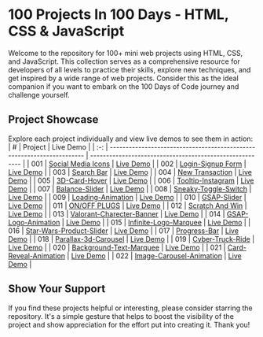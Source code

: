 # 100 Projects In 100 Days - HTML, CSS & JavaScript

Welcome to the repository for 100+ mini web projects using HTML, CSS, and JavaScript. This collection serves as a comprehensive resource for developers of all levels to practice their skills, explore new techniques, and get inspired by a wide range of web projects. Consider this as the ideal companion if you want to embark on the 100 Days of Code journey and challenge yourself.

## Project Showcase

Explore each project individually and view live demos to see them in action:
|  #  | Project                                                                | Live Demo                                                |
| :-: | ---------------------------------------------------------------------- | -------------------------------------------------------- |
| 001 | [Social Media Icons](https://github.com/ruchir-07/HTML-CSS-JS-Projects/tree/main/Social%20Media%20Icons)                               | [Live Demo](https://main--stupendous-chaja-8de6b1.netlify.app/)  |
| 002 | [Login-Signup Form](https://github.com/ruchir-07/HTML-CSS-JS-Projects/tree/main/Login-Signup)                               | [Live Demo](https://html-css-js-projects-three.vercel.app/)  |
| 003 | [Search Bar](https://github.com/ruchir-07/HTML-CSS-JS-Projects/tree/main/Search-Bar)                               | [Live Demo](https://html-css-js-projects-hdtd.vercel.app/)  |
| 004 | [New Transaction](https://github.com/ruchir-07/HTML-CSS-JS-Projects/tree/main/New-Transaction)                               | [Live Demo](https://main--moonlit-tapioca-eb1390.netlify.app/)  |
| 005 | [3D-Card-Hover](https://github.com/ruchir-07/HTML-CSS-JS-Projects/tree/main/3D-Card-Hover)                               | [Live Demo](https://musical-lokum-debb5e.netlify.app)  |
| 006 | [Tooltip-Instagram](https://github.com/ruchir-07/HTML-CSS-JS-Projects/tree/main/Tooltip-instagram)                               | [Live Demo](https://ubiquitous-froyo-feecd3.netlify.app/)  |
| 007 | [Balance-Slider](https://github.com/ruchir-07/HTML-CSS-JS-Projects/tree/main/Balance-Slider)                               | [Live Demo](https://codepen.io/Ruchir-Bajaj/pen/PogrJMK)  |
| 008 | [Sneaky-Toggle-Switch](https://github.com/ruchir-07/HTML-CSS-JS-Projects/tree/main/Sneaky-Toggle-Switch)                               | [Live Demo](https://codepen.io/Ruchir-Bajaj/pen/rNbXexJ)  |
| 009 | [Loading-Animation](https://github.com/ruchir-07/HTML-CSS-JS-Projects/tree/main/Loading-Animation)                               | [Live Demo](https://codepen.io/cantelope/pen/WNWWjWP)  |
| 010 | [GSAP-Slider](https://github.com/ruchir-07/HTML-CSS-JS-Projects/tree/main/GSAP-Slider)                               | [Live Demo](https://codepen.io/Ruchir-Bajaj/pen/WNBeRPg)  |
| 011 | [ON/OFF PLUGS](https://github.com/ruchir-07/HTML-CSS-JS-Projects/tree/main/ON-OFF-Plugs)                               | [Live Demo](https://codepen.io/Ruchir-Bajaj/pen/VwNoxWX)  |
| 012 | [Scratch And Win](https://github.com/ruchir-07/HTML-CSS-JS-Projects/tree/main/Scratch-And-Win)                               | [Live Demo](https://codepen.io/Ruchir-Bajaj/pen/eYoqrWZ)  |
| 013 | [Valorant-Charecter-Banner](https://github.com/ruchir-07/HTML-CSS-JS-Projects/tree/main/Valorent-Charecter-Banner)                               | [Live Demo](https://codepen.io/Ruchir-Bajaj/pen/OJYLJaQ)  |
| 014 | [GSAP-Logo-Animation](https://github.com/ruchir-07/HTML-CSS-JS-Projects/tree/main/GSAP-Logo-Animation)                               | [Live Demo](https://codepen.io/Ruchir-Bajaj/pen/jOoNzZK)  |
| 015 | [Infinite-Logo-Marquee](https://github.com/ruchir-07/HTML-CSS-JS-Projects/tree/main/Infinite-Logo-Marquee)                               | [Live Demo](https://codepen.io/Ruchir-Bajaj/pen/JjqPLpj)  |
| 016 | [Star-Wars-Product-Slider](https://github.com/ruchir-07/HTML-CSS-JS-Projects/tree/main/Star-Wars-Product-Slider)                               | [Live Demo](https://codepen.io/Ruchir-Bajaj/pen/GRaRJag)  |
| 017 | [Progress-Bar](https://github.com/ruchir-07/HTML-CSS-JS-Projects/tree/main/Progress-Bar)                               | [Live Demo](https://codepen.io/Ruchir-Bajaj/pen/RwmNbvO)  |
| 018 | [Parallax-3d-Carousel](https://github.com/ruchir-07/HTML-CSS-JS-Projects/tree/main/Parallax-3d-Carousel)                               | [Live Demo](https://codepen.io/Ruchir-Bajaj/pen/yLWLNro)  |
| 019 | [Cyber-Truck-Ride](https://github.com/ruchir-07/HTML-CSS-JS-Projects/tree/main/Cyber-Truck-Ride)                               | [Live Demo](https://codepen.io/Ruchir-Bajaj/pen/RwmNbOO)  |
| 020 | [Background-Text-Marquee](https://github.com/ruchir-07/HTML-CSS-JS-Projects/tree/main/Background-Text-Marquee)                               | [Live Demo](https://codepen.io/Ruchir-Bajaj/pen/KKLpMma)  |
| 021 | [Card-Reveal-Animation](https://github.com/ruchir-07/HTML-CSS-JS-Projects/tree/main/Card-Reveal-Animation)                               | [Live Demo](https://codepen.io/Ruchir-Bajaj/details/KKLpMXW)  |
| 022 | [Image-Carousel-Animation](https://github.com/ruchir-07/HTML-CSS-JS-Projects/tree/main/Image-Carousel-Animation)                               | [Live Demo](https://codepen.io/Ruchir-Bajaj/pen/RwmwPdX)  |

## Show Your Support

If you find these projects helpful or interesting, please consider starring the repository. It's a simple gesture that helps to boost the visibility of the project and show appreciation for the effort put into creating it. Thank you!
